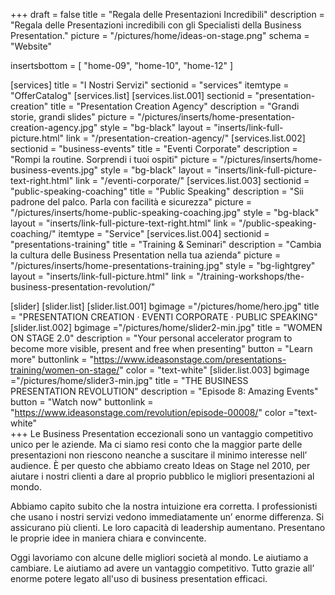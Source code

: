 +++
draft 			= false
title	 		= "Regala delle Presentazioni Incredibili"
description		= "Regala delle Presentazioni incredibili con gli Specialisti della Business Presentation."
picture			= "/pictures/home/ideas-on-stage.png"
schema			= "Website"

insertsbottom	= [
	"home-09",
	"home-10",
	"home-12"
]

[services]
	title	= "I Nostri Servizi"
	sectionid	= "services"
	itemtype	= "OfferCatalog"
	[services.list]	
		[services.list.001]
			sectionid	= "presentation-creation"
			title		= "Presentation Creation Agency"
			description	= "Grandi storie, grandi slides"
			picture		= "/pictures/inserts/home-presentation-creation-agency.jpg"
			style		= "bg-black"
			layout		= "inserts/link-full-picture.html"
			link			= "/presentation-creation-agency/"
		[services.list.002]
			sectionid	= "business-events"
			title		= "Eventi Corporate"
			description	= "Rompi la routine. Sorprendi i tuoi ospiti"
			picture		= "/pictures/inserts/home-business-events.jpg"
			style		= "bg-black"
			layout		= "inserts/link-full-picture-text-right.html"
			link			= "/eventi-corporate/"
		[services.list.003]
			sectionid	= "public-speaking-coaching"
			title		= "Public Speaking"
			description	= "Sii padrone del palco. Parla con facilità e sicurezza"
			picture		= "/pictures/inserts/home-public-speaking-coaching.jpg"
			style		= "bg-black"
			layout		= "inserts/link-full-picture-text-right.html"
			link			= "/public-speaking-coaching/"
			itemtype	= "Service"
		[services.list.004]
			sectionid	= "presentations-training"
			title		= "Training & Seminari"
			description	= "Cambia la cultura delle Business Presentation nella tua azienda"
			picture		= "/pictures/inserts/home-presentations-training.jpg"
			style		= "bg-lightgrey"
			layout		= "inserts/link-full-picture.html"
			link			= "/training-workshops/the-business-presentation-revolution/"

[slider]
	[slider.list]
		[slider.list.001]
			bgimage ="/pictures/home/hero.jpg"
			title = "PRESENTATION CREATION · EVENTI CORPORATE · PUBLIC SPEAKING"
		[slider.list.002]
			bgimage ="/pictures/home/slider2-min.jpg"
			title = "WOMEN ON STAGE 2.0"
			description = "Your personal accelerator program to become more visible, present and free when presenting"
			button = "Learn more"
			buttonlink = "https://www.ideasonstage.com/presentations-training/women-on-stage/"
			color = "text-white"
		[slider.list.003]
			bgimage ="/pictures/home/slider3-min.jpg"
			title = "THE BUSINESS PRESENTATION REVOLUTION"
			description = "Episode 8: Amazing Events"
			button = "Watch now"
			buttonlink = "https://www.ideasonstage.com/revolution/episode-00008/"
			color ="text-white"				
+++
Le Business Presentation eccezionali sono un vantaggio competitivo unico per le aziende. Ma ci siamo resi conto che la maggior parte delle presentazioni non riescono neanche a suscitare il minimo interesse nell’ audience. È per questo che abbiamo creato Ideas on Stage nel 2010, per aiutare i nostri clienti a dare al proprio pubblico le migliori presentazioni al mondo.

Abbiamo capito subito che la nostra intuizione era corretta. I professionisti che usano i nostri servizi vedono immediatamente un’ enorme differenza. Si assicurano più clienti. Le loro capacità di leadership aumentano.  Presentano le proprie idee in maniera chiara e convincente.

Oggi lavoriamo con alcune delle migliori società al mondo. Le aiutiamo a cambiare. Le aiutiamo ad avere un vantaggio competitivo. Tutto grazie all’ enorme potere legato all'uso di business presentation efficaci.
